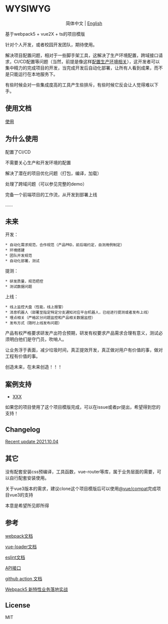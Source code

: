 # WYSIWYG

<p align="center">
  <span> 简体中文 | </span> 
  <a href="README-en.md" rel="nofollow">English</a>
</p>

基于webpack5 + vue2X + ts的项目模版

针对个人开发，或者校园开发团队，期待使用。

解决项目配置问题，相对于一些脚手架工具，这解决了生产环境配置，跨域接口请求，CI/CD配置等问题（当然，前提是像这样[配置生产环境相关](./doc/use.md)），这开发者可以集中精力的完成项目的开发，当完成开发后自动化部署，让所有人看到成果，而不是只能运行在本地服务下。

有些时候会对一些集成度高的工具产生些排斥，有些时候它反会让人觉得难以下手。

## 使用文档

[使用](./doc/use.md)

## 为什么使用

配置了CI/CD

不需要关心生产和开发环境的配置

解决了潜在的项目优化问题（打包，编译，加载）

处理了跨域问题（可以参见完整的demo）

完备一个前端项目的工作流，从开发到部署上线

......
## 未来

开发：

	* 自动化需求规范，合作规范（产品PRD，前后端约定，自测用例制定）
	* 环境搭建
	* 团队开发规范
	* 自动化部署，测试

提测：

	* 研发质量，规范把控
	* 测试数据问题

上线：

	* 线上监控大盘（性能，线上报警）
	* 消息机器人（部署至指定特定分支通知对应平台机器人，已经进行提测或者发布上线）
	* 埋点相关（严格区分问题监控和产品相关数据监控）
	* 发布方式（随时上线发布问题）

产品有权严格要求研发产出符合预期，研发有权要求产品需求合理有意义，测试必须明白他们是守门员，吹哨人。

让业务浮于表面，减少垃圾时间，真正提效开发，真正做对用户有价值的事，做对工程有价值的事。

创造未来，在未来创造！！！

## 案例支持

* [XXX](baidu.com)

如果您的项目使用了这个项目模版完成，可以在issue或者pr提出，希望得到您的支持！

## Changelog
[Recent update 2021.10.04](CHANGELOG.md)

## 其它

没有配套安装css预编译，工具函数，vue-router等库，属于业务层面的需要，可以自行配套安装使用。

关于vue3版本的需求，建议clone这个项目模版后可以使用[@vue/compat](https://v3.vuejs.org/guide/migration/migration-build.html#overview)完成项目vue3的支持

本意是希望所见即所得

## 参考

[webpack文档](https://www.webpackjs.com/guides/)

[vue-loader文档](https://vue-loader.vuejs.org/)

[eslint文档](https://eslint.org/docs/user-guide/configuring/configuration-files#extending-configuration-files)

[API接口](https://www.v2ex.com/p/7v9TEc53)

[github action 文档](https://docs.github.com/cn/actions)

[Webpack5 新特性业务落地实战](https://zhuanlan.zhihu.com/p/348612482)

## License

MIT
